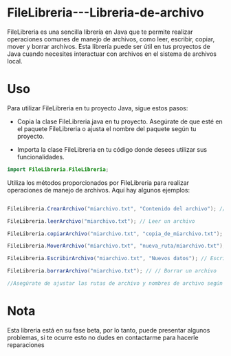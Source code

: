 # FileLibreria---Libreria-de-archivo
FileLibreria es una sencilla librería en Java que te permite realizar operaciones comunes de manejo de archivos, como leer, escribir, copiar, mover y borrar archivos. Esta librería puede ser útil en tus proyectos de Java cuando necesites interactuar con archivos en el sistema de archivos local.


# Uso
Para utilizar FileLibreria en tu proyecto Java, sigue estos pasos:

- Copia la clase FileLibreria.java en tu proyecto. Asegúrate de que esté en el paquete FileLibreria o ajusta el nombre del paquete según tu proyecto.

- Importa la clase FileLibreria en tu código donde desees utilizar sus funcionalidades.
```java
import FileLibreria.FileLibreria;
```
Utiliza los métodos proporcionados por FileLibreria para realizar operaciones de manejo de archivos. Aquí hay algunos ejemplos:
```java

FileLibreria.CrearArchivo("miarchivo.txt", "Contenido del archivo"); // Crear un archivo

FileLibreria.leerArchivo("miarchivo.txt"); // Leer un archivo

FileLibreria.copiarArchivo("miarchivo.txt", "copia_de_miarchivo.txt"); // Copiar un archivo

FileLibreria.MoverArchivo("miarchivo.txt", "nueva_ruta/miarchivo.txt"); // Mover un archivo

FileLibreria.EscribirArchivo("miarchivo.txt", "Nuevos datos"); // Escribir en un archivo existente

FileLibreria.borrarArchivo("miarchivo.txt"); // // Borrar un archivo

//Asegúrate de ajustar las rutas de archivo y nombres de archivo según las necesidades de tu proyecto.
```

# Nota
Esta libreria está en su fase beta, por lo tanto, puede presentar algunos problemas, si te ocurre esto no dudes en contactarme para hacerle reparaciones





